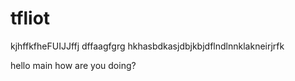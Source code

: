 # tfliot 
kjhffkfheFUIJJffj
dffaagfgrg
hkhasbdkasjdbjkbjdflndlnnklakneirjrfk

hello main how are you doing?